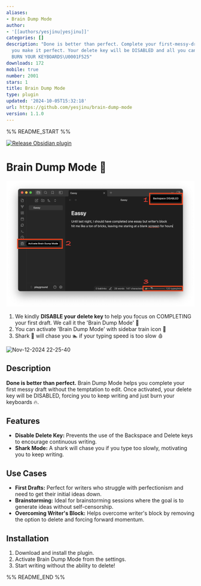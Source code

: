 ```yaml
---
aliases:
- Brain Dump Mode
author:
- '[[authors/yesjinu|yesjinu]]'
categories: []
description: "Done is better than perfect. Complete your first-messy-draft before
  you make it perfect. Your delete key will be DISABLED and all you can do is JUST
  BURN YOUR KEYBOARDS\U0001F525"
downloads: 172
mobile: true
number: 2001
stars: 1
title: Brain Dump Mode
type: plugin
updated: '2024-10-05T15:32:18'
url: https://github.com/yesjinu/brain-dump-mode
version: 1.1.0
---
```


%% README_START %%

[![Release Obsidian plugin](https://github.com/yesjinu/brain-dump-mode/actions/workflows/release.yaml/badge.svg)](https://github.com/yesjinu/brain-dump-mode/actions/workflows/release.yaml)

# Brain Dump Mode 🤯

![image](https://raw.githubusercontent.com/yesjinu/brain-dump-mode/HEAD/public/image.png)

1. We kindly **DISABLE your delete key** to help you focus on COMPLETING your first draft. We call it the 'Brain Dump Mode' 🤯
2. You can activate 'Brain Dump Mode' with sidebar train icon 🚅
3. Shark 🦈 will chase you 🏊 if your typing speed is too slow 🩸

![Nov-12-2024 22-25-40](https://github.com/user-attachments/assets/b9f78370-f771-4c35-8a9d-097f6bce050f)


## Description

**Done is better than perfect.** Brain Dump Mode helps you complete your first messy draft without the temptation to edit. Once activated, your delete key will be DISABLED, forcing you to keep writing and just burn your keyboards 🔥.

## Features

- **Disable Delete Key:** Prevents the use of the Backspace and Delete keys to encourage continuous writing.
- **Shark Mode:** A shark will chase you if you type too slowly, motivating you to keep writing.

## Use Cases

- **First Drafts:** Perfect for writers who struggle with perfectionism and need to get their initial ideas down.
- **Brainstorming:** Ideal for brainstorming sessions where the goal is to generate ideas without self-censorship.
- **Overcoming Writer's Block:** Helps overcome writer's block by removing the option to delete and forcing forward momentum.

## Installation

1. Download and install the plugin.
2. Activate Brain Dump Mode from the settings.
3. Start writing without the ability to delete!


%% README_END %%
